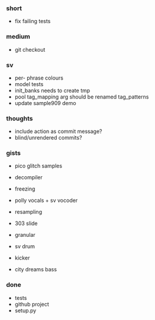 ### short

- fix failing tests

### medium

- git checkout

### sv

- per- phrase colours
- model tests
- init_banks needs to create tmp
- pool tag_mapping arg should be renamed tag_patterns
- update sample909 demo

### thoughts

- include action as commit message?
- blind/unrendered commits?

### gists

- pico glitch samples
- decompiler
- freezing
- polly vocals + sv vocoder
- resampling
- 303 slide

- granular
- sv drum
- kicker
- city dreams bass


### done

- tests
- github project
- setup.py

